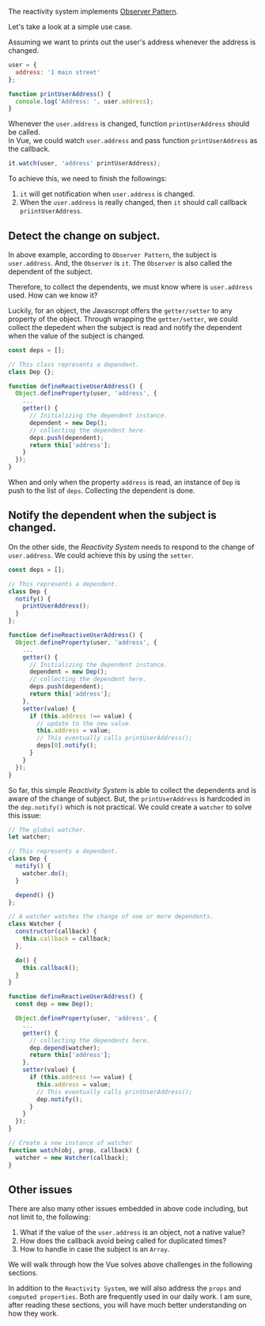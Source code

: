 The reactivity system implements [Observer Pattern](https://en.wikipedia.org/wiki/Observer_pattern).  

Let's take a look at a simple use case.

Assuming we want to prints out the user's address whenever the address is changed.
```js
user = {
  address: '1 main street'
};

function printUserAddress() {
  console.log('Address: ', user.address);
}
```
Whenever the `user.address` is changed, function `printUserAddress` should be called.  
In Vue, we could watch `user.address` and pass function `printUserAddress` as the callback.
```js
it.watch(user, 'address' printUserAddress);
```
To achieve this, we need to finish the followings:
1. `it` will get notification when `user.address` is changed.
2. When the `user.address` is really changed, then `it` should call callback `priintUserAddress`.

## Detect the change on subject.
In above example, according to `Observer Pattern`, the subject is `user.address`. And, the `Observer` is `it`.
The `Observer` is also called the dependent of the subject.  

Therefore, to collect the dependents, we must know where is `user.address` used. How can we know it?  

Luckily, for an object, the Javascropt offers the `getter/setter` to any property of the object.
Through wrapping the `getter/setter`, we could collect the depedent when the subject is read and notify
the dependent when the value of the subject is changed.
```js
const deps = [];

// This class represents a dependent.
class Dep {};

function defineReactiveUserAddress() {
  Object.defineProperty(user, 'address', {
    ...
    getter() {
      // Initializing the dependent instance.
      dependent = new Dep();
      // collecting the dependent here.
      deps.push(dependent);
      return this['address'];
    }
  });
}
```
When and only when the property `address` is read, an instance of `Dep` is push to the list of `deps`.
Collecting the dependent is done.  

## Notify the dependent when the subject is changed.
On the other side, the *Reactivity System* needs to respond to the change of `user.address`.
We could achieve this by using the `setter`.
```js
const deps = [];

// This represents a dependent.
class Dep {
  notify() {
    printUserAddress();
  }
};

function defineReactiveUserAddress() {
  Object.defineProperty(user, 'address', {
    ...
    getter() {
      // Initializing the dependent instance.
      dependent = new Dep();
      // collecting the dependent here.
      deps.push(dependent);
      return this['address'];
    },
    setter(value) {
      if (this.address !== value) {
        // update to the new value.
        this.address = value;
        // This eventually calls printUserAddress();
        deps[0].notify();
      }
    }
  });
}
```
So far, this simple *Reactivity System* is able to collect the dependents and is aware of the change of subject.
But, the `printUserAddress` is hardcoded in the `dep.notify()` which is not practical. We could create a `watcher` to solve this issue:
```js
// The global watcher.
let watcher;

// This represents a dependent.
class Dep {
  notify() {
    watcher.do();
  }

  depend() {}
};

// A watcher watches the change of one or more dependents.
class Watcher {
  constructor(callback) {
    this.callback = callback;
  },

  do() {
    this.callback();
  }
}

function defineReactiveUserAddress() {
  const dep = new Dep();

  Object.defineProperty(user, 'address', {
    ...
    getter() {
      // collecting the dependents here.
      dep.depend(watcher);
      return this['address'];
    },
    setter(value) {
      if (this.address !== value) {
        this.address = value;
        // This eventually calls printUserAddress();
        dep.notify();
      }
    }
  });
}

// Create a new instance of watcher
function watch(obj, prop, callback) {
  watcher = new Watcher(callback);
}
```
## Other issues
There are also many other issues embedded in above code including, but not limit to, the following:
1. What if the value of the `user.address` is an object, not a native value?
2. How does the callback avoid being called for duplicated times?
3. How to handle in case the subject is an `Array`.

We will walk through how the Vue solves above challenges in the following sections.

In addition to the `Reactivity System`, we will also address the `props` and `computed properties`.
Both are frequently used in our daily work. I am sure, after reading these sections, you will have 
much better understanding on how they work.